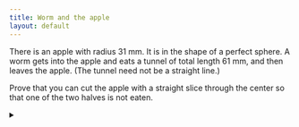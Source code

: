 ```yaml
---
title: Worm and the apple
layout: default
---
```


There is an apple with radius 31 mm. It is in the shape of a perfect sphere.
A worm gets into the apple and eats a tunnel of total length 61 mm, and then
leaves the apple. (The tunnel need not be a straight line.)

Prove that you can cut the apple with a straight slice through the center so
that one of the two halves is not eaten.

<details><summary></summary>

First consider the problem for a circle instead of a ball.

Let $$A$$ and $$C$$ be the entry and exit points of the worm.
Let $$B$$ be the point opposite the worm's entry point.

![The worm and apple solution]({{'../../images/worm_and_apple.png' | relative_url }})

Note that the worm can never travel from $$A$$ to be $$B$$ as the distance is
62 mm.

Draw a line that bisects $$C$$ and $$B$$ and goes through the circle's center
(hence cuts the circle in two). By construction, all points on the line are
equally far from $$C$$ and $$B$$. Thus if the tunnel touches the line, then
it could also have reached $$B$$.
Since a tunnel between $$A$$ and $$B$$ is impossible, the tunnel cannot touch
the line.

Cutting the apple along the line leaves the tunnel completely on one side,
leaving the other side untouched by the worm.

For a sphere, replace the bisecting line with a bisecting plane where all points
on the plane are eqi-distant from the points $$B$$ and $$C$$. The rest of the
proof carries through.

</details>

